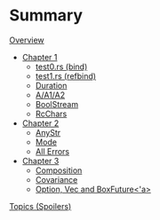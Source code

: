 # Summary

[Overview](./overview.md)

- [Chapter 1](./chapter_1.md)
  - [test0.rs (bind)](./exercises/bind.md)
  - [test1.rs (refbind)](./exercises/refbind.md)
  - [Duration](./exercises/duration.md)
  - [A/A1/A2](./exercises/multiple_blanket.md)
  - [BoolStream](./exercises/bool_stream.md)
  - [RcChars](./exercises/rcchars.md)
- [Chapter 2](./chapter_2.md)
  - [AnyStr](./exercises/anystr.md)
  - [Mode](./exercises/mode.md)
  - [All Errors](./exercises/all_errors.md)
- [Chapter 3](./chapter_3.md)
  - [Composition](./exercises/composition.md)
  - [Covariance]()
  - [Option, Vec and BoxFuture<'a>]()

[Topics (Spoilers)](./topics.md)
